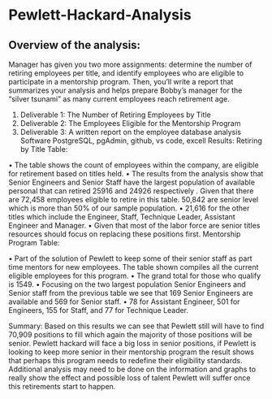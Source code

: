 # Pewlett-Hackard-Analysis
## Overview of the analysis:
Manager has given you two more assignments: determine the number of retiring employees per title, and identify employees who are eligible to participate in a mentorship program. Then, you’ll write a report that summarizes your analysis and helps prepare Bobby’s manager for the “silver tsunami” as many current employees reach retirement age.
1.	Deliverable 1: The Number of Retiring Employees by Title
2.	Deliverable 2: The Employees Eligible for the Mentorship Program
3.	Deliverable 3: A written report on the employee database analysis
Software
PostgreSQL, pgAdmin, github, vs code, excell 
Results:
Retiring by Title Table:

 
 
•	The table shows the count of  employees within the company, are eligible for retirement based on titles held.
•	The results from the analysis show that Senior Engineers and Senior Staff have the largest population of available personal that can retired 25916 and 24926 respectively . Given that there are 72,458 employees eligible to retire in this table. 50,842 are senior level which is more than 50% of our sample population.
•	21,616 for the other titles which include the Engineer, Staff, Technique Leader, Assistant Engineer and Manager.
•	Given that most of the labor force are senior titles resources should focus on replacing these positions first.
Mentorship Program Table:
 

•	Part of the solution of Pewlett to keep some of their senior staff as part time mentors for new employees. The table shown compiles all the current eligible employees for this program.
•	The grand total for those who qualify is 1549.
•	Focusing on the two largest population Senior Engineers and Senior staff from the previous table we see that 169 Senior Engineers are available and 569 for Senior staff.
•	78 for Assistant Engineer, 501 for Engineers, 155 for Staff, and 77 for Technique Leader.

Summary:
Based on this results we can see that Pewlett still will have to find 70,909 positions to fill which again the majority of those positions will be senior. Pewlett hackard will face a big loss in senior positions, if Pewlett is looking to keep more senior in their mentorship program the result shows that perhaps this program needs to redefine their eligibility standards.
Additional analysis may need to be done on the information and graphs to really show the effect and possible loss of talent Pewlett will suffer once this retirements start to happen.

